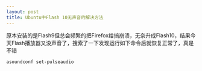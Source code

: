 ```yaml
---
layout: post
title: Ubuntu中Flash 10无声音的解决方法
---
```


原本安装的是Flash9但总会频繁的把Firefox给搞崩溃，无奈升成Flash10，结果今天Flash播放器又没声音了，搜索了一下发现运行如下命令后就恢复正常了，真是不错
<pre><code>asoundconf set-pulseaudio</code></pre>
